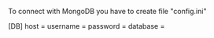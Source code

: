 To connect with MongoDB you have to create file "config.ini" 

[DB]
host = 
username = 
password = 
database = 
